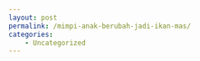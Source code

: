```yaml
---
layout: post
permalink: /mimpi-anak-berubah-jadi-ikan-mas/
categories:
    - Uncategorized
---
```


